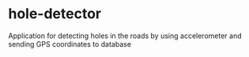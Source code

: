 # hole-detector
 Application for detecting holes in the roads by using accelerometer and sending GPS coordinates to database
